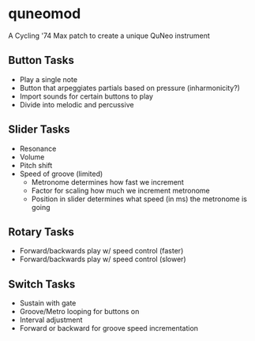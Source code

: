 # quneomod
A Cycling '74 Max patch to create a unique QuNeo instrument

## Button Tasks
* Play a single note
* Button that arpeggiates partials based on pressure (inharmonicity?)
* Import sounds for certain buttons to play
* Divide into melodic and percussive

## Slider Tasks
* Resonance
* Volume
* Pitch shift
* Speed of groove (limited)
  * Metronome determines how fast we increment
  * Factor for scaling how much we increment metronome
  * Position in slider determines what speed (in ms) the metronome is going

## Rotary Tasks
* Forward/backwards play w/ speed control (faster)
* Forward/backwards play w/ speed control (slower)

## Switch Tasks
* Sustain with gate
* Groove/Metro looping for buttons on
* Interval adjustment
* Forward or backward for groove speed incrementation
